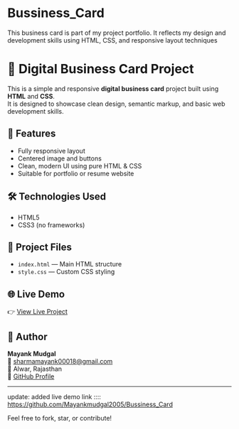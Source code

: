 # Bussiness_Card
This business card is part of my project portfolio. It reflects my design and development skills using HTML, CSS, and responsive layout techniques
# 💼 Digital Business Card Project

This is a simple and responsive **digital business card** project built using **HTML** and **CSS**.  
It is designed to showcase clean design, semantic markup, and basic web development skills.

## 🚀 Features
- Fully responsive layout
- Centered image and buttons
- Clean, modern UI using pure HTML & CSS
- Suitable for portfolio or resume website

## 🛠️ Technologies Used
- HTML5
- CSS3 (no frameworks)

## 📂 Project Files
- `index.html` — Main HTML structure
- `style.css` — Custom CSS styling

## 🌐 Live Demo
👉 [View Live Project](https://mayankmudgal2005.github.io/Bussiness_Card/)  


## 👤 Author
**Mayank Mudgal**  
📧 sharmamayank00018@gmail.com  
📍 Alwar, Rajasthan  
🔗 [GitHub Profile](https://github.com/Mayankmudgal2005)

---

update: added live demo link ::::  https://github.com/Mayankmudgal2005/Bussiness_Card

Feel free to fork, star, or contribute!
